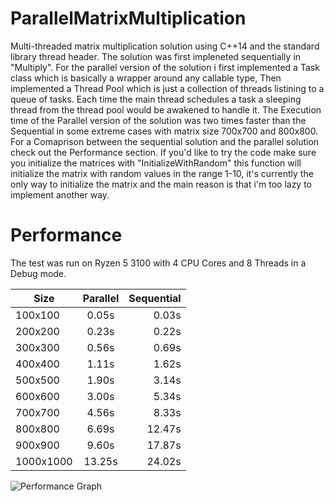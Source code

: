 # ParallelMatrixMultiplication
Multi-threaded matrix multiplication solution using C++14 and the standard library thread header. The solution was first impleneted sequentially in "Multiply".
For the parallel version of the solution i first implemented a Task class which is basically a wrapper around any callable type,
Then implemented a Thread Pool which is just a collection of threads listining to a queue of tasks. Each time the main thread schedules a task a sleeping thread from the thread pool would be
awakened to handle it. The Execution time of the Parallel version of the solution was two times faster than the Sequential in some extreme cases with matrix size 700x700 and 800x800. 
For a Comaprison between the sequential solution and the parallel solution check out the Performance section. If you'd like to try the code make sure you initialize the matrices with "InitializeWithRandom"
this function will initialize the matrix with random values in the range 1-10, it's currently the only way to initialize the matrix and the main reason is that i'm too lazy to implement another way.

# Performance
The test was run on Ryzen 5 3100 with 4 CPU Cores and 8 Threads in a Debug mode.

| Size        | Parallel           | Sequential  |
| ------------- |:-------------:| -----:|
| 100x100      | 0.05s     | 0.03s |
| 200x200      | 0.23s     |   0.22s |
| 300x300      | 0.56s      |    0.69s |
| 400x400      | 1.11s      |    1.62s |
| 500x500      | 1.90s      |    3.14s |
| 600x600      | 3.00s      |    5.34s |
| 700x700      | 4.56s      |    8.33s |
| 800x800      | 6.69s      |    12.47s |
| 900x900      | 9.60s      |    17.87s |
| 1000x1000      | 13.25s      |    24.02s |

![Performance Graph](https://i.imgur.com/uxbW0Ej.png)
